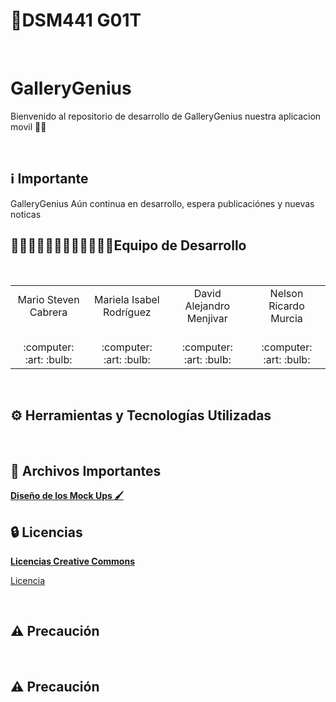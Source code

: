 # 📱DSM441 G01T

<br>

# GalleryGenius
Bienvenido al repositorio de desarrollo de GalleryGenius nuestra aplicacion movil 👋🏻

<br>

## ℹ️ Importante
GalleryGenius Aún continua en desarrollo, espera  publicaciónes y nuevas noticas
   <br>
   
<h2>👨🏻‍💻👨🏻‍💻👨🏻‍💻👩🏻‍💻Equipo de Desarrollo </h2>
<div style={padding: 10px}>
  <table style={margin: 0 auto}>
  <tr align="center">
    <td>Mario Steven Cabrera</td>
    <td>Mariela Isabel Rodríguez</td>
    <td>David Alejandro Menjivar</td>
    <td>Nelson Ricardo Murcia</td>
  </tr>
    <tr align="center">
    <td><br> :computer: :art: :bulb:</td>
    <td><br> :computer: :art: :bulb:</td>
    <td><br> :computer: :art: :bulb:</td>
    <td><br> :computer: :art: :bulb:</td>
  </tr>
</table>
</div>
<br>

## ⚙️ Herramientas y Tecnologías Utilizadas
<br>








## 📝 Archivos Importantes
[**Diseño de los Mock Ups 🖌**](https://www.figma.com/design/Dxqv9KMfVSPMEjloIrW9x0/DSM-PROYECTO-CATEDRA-DISE%C3%91OS?node-id=0-1&t=zYOxJ1Uvja7JQGzF-1)
<br>
## 🔒 Licencias
[**Licencias Creative Commons**](https://creativecommons.org/licenses/by-nc-nd/4.0)

[Licencia](https://github.com/Cabrera437/Proyecto-de-catedra-DSM)


<br>

## ⚠️ Precaución
<br>



## ⚠️ Precaución



